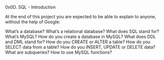 0x0D. SQL - Introduction

At the end of this project you are expected to be able to explain to anyone, without the help of Google:

What’s a database?
What’s a relational database?
What does SQL stand for?
What’s MySQL?
How do you create a database in MySQL?
What does DDL and DML stand for?
How do you CREATE or ALTER a table?
How do you SELECT data from a table?
How do you INSERT, UPDATE or DELETE data?
What are subqueries?
How to use MySQL functions?

